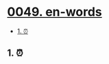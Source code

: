 # [0049. en-words](https://github.com/Tdahuyou/svg/tree/main/0049.%20en-words)

<!-- region:toc -->
- [1. ⏰](#1-)
<!-- endregion:toc -->

## 1. ⏰